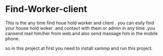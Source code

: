 # Find-Worker-client
This is the any time find houe hold worker and client .
you can esily find your house hold woker .and contact with them or admin in any time .you cansend mail him/her from web.and also send massage him in the mobile phone.

so in this project at first you need to install xammp and run this project.

